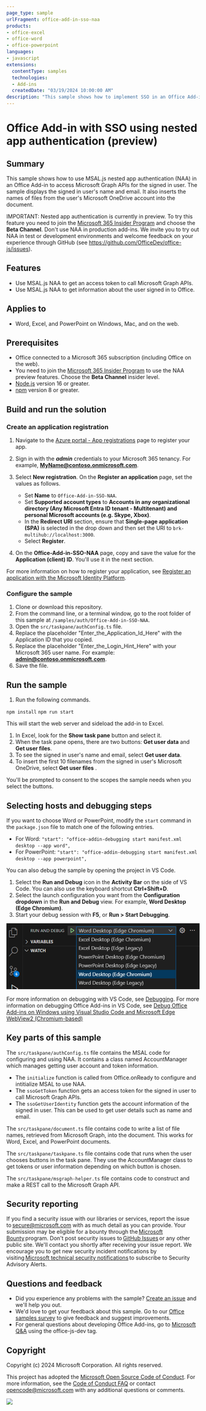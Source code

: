 ```yaml
---
page_type: sample
urlFragment: office-add-in-sso-naa
products:
- office-excel
- office-word
- office-powerpoint
languages:
- javascript
extensions:
  contentType: samples
  technologies:
  - Add-ins
  createdDate: "03/19/2024 10:00:00 AM"
description: "This sample shows how to implement SSO in an Office Add-in by using nested app authentication."
---
```


# Office Add-in with SSO using nested app authentication (preview)

## Summary

This sample shows how to use MSAL.js nested app authentication (NAA) in an Office Add-in to access Microsoft Graph APIs for the signed in user. The sample displays the signed in user's name and email. It also inserts the names of files from the user's Microsoft OneDrive account into the document.

IMPORTANT: Nested app authentication is currently in preview. To try this feature you need to join the [Microsoft 365 Insider Program](https://insider.microsoft365.com/join) and choose the **Beta Channel**. Don't use NAA in production add-ins. We invite you to try out NAA in test or development environments and welcome feedback on your experience through GitHub (see https://github.com/OfficeDev/office-js/issues).

## Features

- Use MSAL.js NAA to get an access token to call Microsoft Graph APIs.
- Use MSAL.js NAA to get information about the user signed in to Office.

## Applies to

- Word, Excel, and PowerPoint on Windows, Mac, and on the web.

## Prerequisites

- Office connected to a Microsoft 365 subscription (including Office on the web).
- You need to join the [Microsoft 365 Insider Program](https://insider.microsoft365.com/join) to use the NAA preview features. Choose the **Beta Channel** insider level.
- [Node.js](https://nodejs.org/) version 16 or greater.
- [npm](https://docs.npmjs.com/downloading-and-installing-node-js-and-npm) version 8 or greater.

## Build and run the solution

### Create an application registration

1. Navigate to the [Azure portal - App registrations](https://go.microsoft.com/fwlink/?linkid=2083908) page to register your app.
1. Sign in with the ***admin*** credentials to your Microsoft 365 tenancy. For example, **MyName@contoso.onmicrosoft.com**.
1. Select **New registration**. On the **Register an application** page, set the values as follows.

    - Set **Name** to `Office-Add-in-SSO-NAA`.
    - Set **Supported account types** to **Accounts in any organizational directory (Any Microsoft Entra ID tenant - Multitenant) and personal Microsoft accounts (e.g. Skype, Xbox)**.
    - In the **Redirect URI** section, ensure that **Single-page application (SPA)** is selected in the drop down and then set the URI to `brk-multihub://localhost:3000`.
    - Select **Register**.

1. On the **Office-Add-in-SSO-NAA** page, copy and save the value for the **Application (client) ID**. You'll use it in the next section.

For more information on how to register your application, see [Register an application with the Microsoft Identity Platform](https://learn.microsoft.com/graph/auth-register-app-v2).

### Configure the sample

1. Clone or download this repository.
1. From the command line, or a terminal window, go to the root folder of this sample at `/samples/auth/Office-Add-in-SSO-NAA`.
1. Open the `src/taskpane/authConfig.ts` file.
1. Replace the placeholder "Enter_the_Application_Id_Here" with the Application ID that you copied.
1. Replace the placeholder "Enter_the_Login_Hint_Here" with your Microsoft 365 user name. For example: **admin@contoso.onmicrosoft.com**.
1. Save the file.

## Run the sample

1. Run the following commands.

`npm install`
`npm run start`

This will start the web server and sideload the add-in to Excel.

1. In Excel, look for the **Show task pane** button and select it.
1. When the task pane opens, there are two buttons: **Get user data** and **Get user files**.
1. To see the signed in user's name and email, select **Get user data**.
1. To insert the first 10 filenames from the signed in user's Microsoft OneDrive, select **Get user files** .

You'll be prompted to consent to the scopes the sample needs when you select the buttons.  

## Selecting hosts and debugging steps

If you want to choose Word or PowerPoint, modify the `start` command in the `package.json` file to match one of the following entries.
- For Word: `"start": "office-addin-debugging start manifest.xml desktop --app word",`
- For PowerPoint: `"start": "office-addin-debugging start manifest.xml desktop --app powerpoint",`

You can also debug the sample by opening the project in VS Code.

1. Select the **Run and Debug** icon in the **Activity Bar** on the side of VS Code. You can also use the keyboard shortcut **Ctrl+Shift+D**.
1. Select the launch configuration you want from the **Configuration dropdown** in the **Run and Debug** view. For example, **Word Desktop (Edge Chromium)**.
1. Start your debug session with **F5**, or **Run > Start Debugging**.

![VS Code debug view](./assets/vs-code-debug-view.png)

For more information on debugging with VS Code, see [Debugging](https://code.visualstudio.com/Docs/editor/debugging). For more information on debugging Office Add-ins in VS Code, see [Debug Office Add-ins on Windows using Visual Studio Code and Microsoft Edge WebView2 (Chromium-based)](https://learn.microsoft.com/office/dev/add-ins/testing/debug-desktop-using-edge-chromium)

## Key parts of this sample

The `src/taskpane/authConfig.ts` file contains the MSAL code for configuring and using NAA. It contains a class named AccountManager which manages getting user account and token information.

- The `initialize` function is called from Office.onReady to configure and intitialize MSAL to use NAA.
- The `ssoGetToken` function gets an access token for the signed in user to call Microsoft Graph APIs.
- The `ssoGetUserIdentity` function gets the account information of the signed in user. This can be used to get user details such as name and email.

The `src/taskpane/document.ts` file contains code to write a list of file names, retrieved from Microsoft Graph, into the document. This works for Word, Excel, and PowerPoint documents.

The `src/taskpane/taskpane.ts` file contains code that runs when the user chooses buttons in the task pane. They use the AccountManager class to get tokens or user information depending on which button is chosen.

The `src/taskpane/msgraph-helper.ts` file contains code to construct and make a REST call to the Microsoft Graph API.

## Security reporting

If you find a security issue with our libraries or services, report the issue to [secure@microsoft.com](mailto:secure@microsoft.com) with as much detail as you can provide. Your submission may be eligible for a bounty through the [Microsoft Bounty](https://aka.ms/bugbounty) program. Don't post security issues to [GitHub Issues](https://github.com/AzureAD/microsoft-authentication-library-for-android/issues) or any other public site. We'll contact you shortly after receiving your issue report. We encourage you to get new security incident notifications by visiting [Microsoft technical security notifications](https://technet.microsoft.com/security/dd252948) to subscribe to Security Advisory Alerts.

## Questions and feedback

- Did you experience any problems with the sample? [Create an issue](https://github.com/OfficeDev/Office-Add-in-samples/issues/new/choose) and we'll help you out.
- We'd love to get your feedback about this sample. Go to our [Office samples survey](https://aka.ms/OfficeSamplesSurvey) to give feedback and suggest improvements.
- For general questions about developing Office Add-ins, go to [Microsoft Q&A](https://learn.microsoft.com/answers/topics/office-js-dev.html) using the office-js-dev tag.

## Copyright

Copyright (c) 2024 Microsoft Corporation. All rights reserved.

This project has adopted the [Microsoft Open Source Code of Conduct](https://opensource.microsoft.com/codeofconduct/). For more information, see the [Code of Conduct FAQ](https://opensource.microsoft.com/codeofconduct/faq/) or contact [opencode@microsoft.com](mailto:opencode@microsoft.com) with any additional questions or comments.

<img src="https://pnptelemetry.azurewebsites.net/pnp-officeaddins/samples/office-add-in-sso-naa" />
